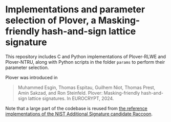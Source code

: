 Implementations and parameter selection of Plover, a Masking-friendly hash-and-sign lattice
signature
============================================

This repository includes C and Python implementations of Plover-RLWE and Plover-NTRU,
along with Python scripts in the folder `params` to perform their parameter selection.

Plover was introduced in

> Muhammed Esgin, Thomas Espitau, Guilhem Niot, Thomas Prest, Amin
Sakzad, and Ron Steinfeld. Plover: Masking-friendly hash-and-sign lattice
signatures. In EUROCRYPT, 2024.

Note that a large part of the codebase is reused from [the
reference implementations of the NIST Additional Signature candidate Raccoon](https://github.com/masksign/raccoon).